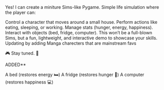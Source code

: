 Yes! I can create a miniture Sims-like Pygame. Simple life simulation where the player can:

Control a character that moves around a small house.
Perform actions like eating, sleeping, or working.
Manage stats (hunger, energy, happiness).
Interact with objects (bed, fridge, computer).
This won’t be a full-blown Sims, but a fun, lightweight, and interactive demo to showcase your skills. 
Updating by adding Manga charecters that are mainstream favs

🎮 Stay tuned. 🚀

ADDED**

A bed (restores energy 🛏️)
A fridge (restores hunger 🍔)
A computer (restores happiness 💻)
